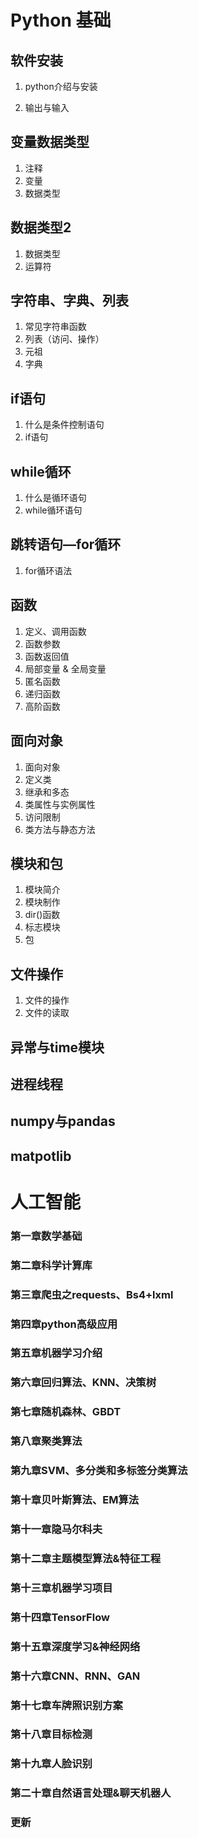 # Python 基础

## 软件安装

  1. python介绍与安装

  2. 输出与输入

## 变量数据类型

  1. 注释
  2. 变量
  3. 数据类型

## 数据类型2

  1. 数据类型
  2. 运算符

## 字符串、字典、列表

  1. 常见字符串函数
  2. 列表（访问、操作）
  3. 元祖
  4. 字典

## if语句

  1. 什么是条件控制语句
  2. if语句

## while循环

  1. 什么是循环语句
  2. while循环语句

## 跳转语句—for循环

  1. for循环语法

## 函数

  1. 定义、调用函数
  2. 函数参数
  3. 函数返回值
  4. 局部变量 & 全局变量
  5. 匿名函数
  6. 递归函数
  7. 高阶函数


## 面向对象
  1. 面向对象
  2. 定义类
  3. 继承和多态
  4. 类属性与实例属性
  5. 访问限制
  6. 类方法与静态方法

## 模块和包

  1. 模块简介
  2. 模块制作
  3. dir()函数
  4. 标志模块
  5. 包

## 文件操作

  1. 文件的操作
  2. 文件的读取

## 异常与time模块

## 进程线程

## numpy与pandas

## matpotlib

# 人工智能

### 第一章数学基础

### 第二章科学计算库

### 第三章爬虫之requests、Bs4+lxml

### 第四章python高级应用

### 第五章机器学习介绍

### 第六章回归算法、KNN、决策树

### 第七章随机森林、GBDT

### 第八章聚类算法

### 第九章SVM、多分类和多标签分类算法

### 第十章贝叶斯算法、EM算法

### 第十一章隐马尔科夫

### 第十二章主题模型算法&特征工程

### 第十三章机器学习项目

### 第十四章TensorFlow

### 第十五章深度学习&神经网络

### 第十六章CNN、RNN、GAN

### 第十七章车牌照识别方案

### 第十八章目标检测

### 第十九章人脸识别

### 第二十章自然语言处理&聊天机器人

### 更新